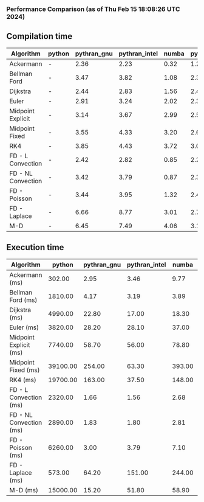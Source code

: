 ### Performance Comparison (as of Thu Feb 15 18:08:26 UTC 2024)
## Compilation time
Algorithm                 | python                    | pythran_gnu               | pythran_intel             | numba                     | pyccel_fortran_gnu        | pyccel_c_gnu              | pyccel_fortran_intel      | pyccel_c_intel           
------------------------- | ------------------------- | ------------------------- | ------------------------- | ------------------------- | ------------------------- | ------------------------- | ------------------------- | -------------------------
Ackermann                 | -                         | 2.36                      | 2.23                      | 0.32                      | 1.25                      | 1.20                      | 1.32                      | 1.29                     
Bellman Ford              | -                         | 3.47                      | 3.82                      | 1.08                      | 2.35                      | 2.52                      | 2.47                      | 3.33                     
Dijkstra                  | -                         | 2.44                      | 2.83                      | 1.56                      | 2.42                      | 2.55                      | 2.58                      | 3.38                     
Euler                     | -                         | 2.91                      | 3.24                      | 2.02                      | 2.32                      | 2.54                      | 2.44                      | 3.33                     
Midpoint Explicit         | -                         | 3.14                      | 3.67                      | 2.99                      | 2.58                      | 2.80                      | 2.70                      | 3.56                     
Midpoint Fixed            | -                         | 3.55                      | 4.33                      | 3.20                      | 2.65                      | 2.85                      | 2.80                      | 3.63                     
RK4                       | -                         | 3.85                      | 4.43                      | 3.72                      | 3.07                      | 3.25                      | 3.17                      | 4.06                     
FD - L Convection         | -                         | 2.42                      | 2.82                      | 0.85                      | 2.28                      | 2.50                      | 2.45                      | 3.27                     
FD - NL Convection        | -                         | 3.42                      | 3.79                      | 0.87                      | 2.34                      | 2.53                      | 2.56                      | 3.29                     
FD - Poisson              | -                         | 3.44                      | 3.95                      | 1.32                      | 2.42                      | 2.62                      | 2.99                      | 3.34                     
FD - Laplace              | -                         | 6.66                      | 8.77                      | 3.01                      | 2.76                      | 2.97                      | 2.99                      | 3.82                     
M-D                       | -                         | 6.45                      | 7.49                      | 4.06                      | 3.12                      | 3.12                      | 3.28                      | 4.25                     

## Execution time
Algorithm                 | python                    | pythran_gnu               | pythran_intel             | numba                     | pyccel_fortran_gnu        | pyccel_c_gnu              | pyccel_fortran_intel      | pyccel_c_intel           
------------------------- | ------------------------- | ------------------------- | ------------------------- | ------------------------- | ------------------------- | ------------------------- | ------------------------- | -------------------------
Ackermann (ms)            | 302.00                    | 2.95                      | 3.46                      | 9.77                      | 1.55                      | 1.54                      | 7.45                      | 4.77                     
Bellman Ford (ms)         | 1810.00                   | 4.17                      | 3.19                      | 3.89                      | 3.00                      | 6.00                      | 4.43                      | 18.40                    
Dijkstra (ms)             | 4990.00                   | 22.80                     | 17.00                     | 18.30                     | 19.10                     | 30.30                     | 23.20                     | 22.60                    
Euler (ms)                | 3820.00                   | 28.20                     | 28.10                     | 37.00                     | 15.50                     | 141.00                    | 14.00                     | 127.00                   
Midpoint Explicit (ms)    | 7740.00                   | 58.70                     | 56.00                     | 78.80                     | 23.10                     | 280.00                    | 16.30                     | 249.00                   
Midpoint Fixed (ms)       | 39100.00                  | 254.00                    | 63.30                     | 393.00                    | 73.90                     | 1390.00                   | 59.30                     | 1230.00                  
RK4 (ms)                  | 19700.00                  | 163.00                    | 37.50                     | 148.00                    | 35.90                     | 484.00                    | 37.80                     | 410.00                   
FD - L Convection (ms)    | 2320.00                   | 1.66                      | 1.56                      | 2.68                      | 1.49                      | 1.63                      | 1.31                      | 3.71                     
FD - NL Convection (ms)   | 2890.00                   | 1.83                      | 1.80                      | 2.81                      | 1.78                      | 1.99                      | 1.36                      | 3.74                     
FD - Poisson (ms)         | 6260.00                   | 3.00                      | 3.79                      | 7.10                      | 2.78                      | 3.83                      | 2.65                      | 8.93                     
FD - Laplace (ms)         | 573.00                    | 64.20                     | 151.00                    | 244.00                    | 57.80                     | 280.00                    | 59.00                     | 304.00                   
M-D (ms)                  | 15000.00                  | 15.20                     | 51.80                     | 58.90                     | 53.80                     | 59.30                     | 68.30                     | 60.10                    
